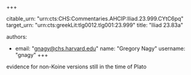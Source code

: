 +++


citable_urn: "urn:cts:CHS:Commentaries.AHCIP:Iliad.23.999.CYtC6pq"
target_urn: "urn:cts:greekLit:tlg0012.tlg001:23.999"
title: "Iliad 23.83a"

authors:
- email: "gnagy@chs.harvard.edu"
  name: "Gregory Nagy"
  username: "gnagy"
+++

<p>evidence for non-Koine versions still in the time of Plato</p>